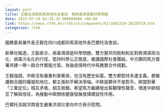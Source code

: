 ```yaml
---
layout: post
title: 王毅在成都與馬耳他外長會談　稱病毒溯源是科學問題
date: 2021-07-24 01:35:32.000000000 +08:00
link: https://news.rthk.hk/rthk/ch/component/k2/1602319-20210724.htm
categories: rthk
---
```


國務委員兼外長王毅在四川成都同馬耳他外長巴爾托洛會談。

新華社報道，王毅表示，病毒溯源是科學問題，雙方要共同抵制和反對將溯源政治化、病毒污名化的行徑，堅持科學公正態度，維護國際社會團結。中方願同馬方簽署共建一帶一路合作實施方案，為後疫情時代中馬務實合作規劃。

王毅強調，中歐沒有嚴重利害衝突，也沒有歷史糾葛。雙方都堅持多邊主義，都維護聯合國的權威和地位，都主張和平解決爭端。中歐是夥伴不是對手。歐盟對華「三重定位」相互矛盾，相互抵銷。希望馬方繼續發出客觀理性聲音，增進中歐相互了解與信任，為推動中歐關係健康發展發揮建設性作用。

巴爾托洛就河南發生嚴重洪澇災害向中方表示慰問。
